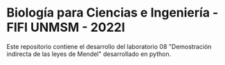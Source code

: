 # Biología para Ciencias e Ingeniería - FIFI UNMSM - 2022I

Este repositorio contiene el desarrollo del laboratorio 08 "Demostración indirecta de las leyes de Mendel" desarrollado en python.
